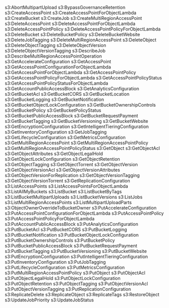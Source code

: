 s3:AbortMultipartUpload
s3:BypassGovernanceRetention
s3:CreateAccessPoint
s3:CreateAccessPointForObjectLambda
s3:CreateBucket
s3:CreateJob
s3:CreateMultiRegionAccessPoint
s3:DeleteAccessPoint
s3:DeleteAccessPointForObjectLambda
s3:DeleteAccessPointPolicy
s3:DeleteAccessPointPolicyForObjectLambda
s3:DeleteBucket
s3:DeleteBucketPolicy
s3:DeleteBucketWebsite
s3:DeleteJobTagging
s3:DeleteMultiRegionAccessPoint
s3:DeleteObject
s3:DeleteObjectTagging
s3:DeleteObjectVersion
s3:DeleteObjectVersionTagging
s3:DescribeJob
s3:DescribeMultiRegionAccessPointOperation
s3:GetAccelerateConfiguration
s3:GetAccessPoint
s3:GetAccessPointConfigurationForObjectLambda
s3:GetAccessPointForObjectLambda
s3:GetAccessPointPolicy
s3:GetAccessPointPolicyForObjectLambda
s3:GetAccessPointPolicyStatus
s3:GetAccessPointPolicyStatusForObjectLambda
s3:GetAccountPublicAccessBlock
s3:GetAnalyticsConfiguration
s3:GetBucketAcl
s3:GetBucketCORS
s3:GetBucketLocation
s3:GetBucketLogging
s3:GetBucketNotification
s3:GetBucketObjectLockConfiguration
s3:GetBucketOwnershipControls
s3:GetBucketPolicy
s3:GetBucketPolicyStatus
s3:GetBucketPublicAccessBlock
s3:GetBucketRequestPayment
s3:GetBucketTagging
s3:GetBucketVersioning
s3:GetBucketWebsite
s3:GetEncryptionConfiguration
s3:GetIntelligentTieringConfiguration
s3:GetInventoryConfiguration
s3:GetJobTagging
s3:GetLifecycleConfiguration
s3:GetMetricsConfiguration
s3:GetMultiRegionAccessPoint
s3:GetMultiRegionAccessPointPolicy
s3:GetMultiRegionAccessPointPolicyStatus
s3:GetObject
s3:GetObjectAcl
s3:GetObjectAttributes
s3:GetObjectLegalHold
s3:GetObjectLockConfiguration
s3:GetObjectRetention
s3:GetObjectTagging
s3:GetObjectTorrent
s3:GetObjectVersion
s3:GetObjectVersionAcl
s3:GetObjectVersionAttributes
s3:GetObjectVersionForReplication
s3:GetObjectVersionTagging
s3:GetObjectVersionTorrent
s3:GetReplicationConfiguration
s3:ListAccessPoints
s3:ListAccessPointsForObjectLambda
s3:ListAllMyBuckets
s3:ListBucket
s3:ListBucketByTags
s3:ListBucketMultipartUploads
s3:ListBucketVersions
s3:ListJobs
s3:ListMultiRegionAccessPoints
s3:ListMultipartUploadParts
s3:ObjectOwnerOverrideToBucketOwner
s3:PutAccelerateConfiguration
s3:PutAccessPointConfigurationForObjectLambda
s3:PutAccessPointPolicy
s3:PutAccessPointPolicyForObjectLambda
s3:PutAccountPublicAccessBlock
s3:PutAnalyticsConfiguration
s3:PutBucketAcl
s3:PutBucketCORS
s3:PutBucketLogging
s3:PutBucketNotification
s3:PutBucketObjectLockConfiguration
s3:PutBucketOwnershipControls
s3:PutBucketPolicy
s3:PutBucketPublicAccessBlock
s3:PutBucketRequestPayment
s3:PutBucketTagging
s3:PutBucketVersioning
s3:PutBucketWebsite
s3:PutEncryptionConfiguration
s3:PutIntelligentTieringConfiguration
s3:PutInventoryConfiguration
s3:PutJobTagging
s3:PutLifecycleConfiguration
s3:PutMetricsConfiguration
s3:PutMultiRegionAccessPointPolicy
s3:PutObject
s3:PutObjectAcl
s3:PutObjectLegalHold
s3:PutObjectLockConfiguration
s3:PutObjectRetention
s3:PutObjectTagging
s3:PutObjectVersionAcl
s3:PutObjectVersionTagging
s3:PutReplicationConfiguration
s3:ReplicateDelete
s3:ReplicateObject
s3:ReplicateTags
s3:RestoreObject
s3:UpdateJobPriority
s3:UpdateJobStatus
